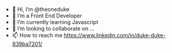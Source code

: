 - 👋 Hi, I’m @theoneduke
- 👀 I’m a Front End Developer
- 🌱 I’m currently learning Javascript
- 💞️ I’m looking to collaborate on ...
- 📫 How to reach me https://www.linkedin.com/in/duke-duke-839ba7201/

<!---
theoneduke/theoneduke is a ✨ special ✨ repository because its `README.md` (this file) appears on your GitHub profile.
You can click the Preview link to take a look at your changes.
--->
